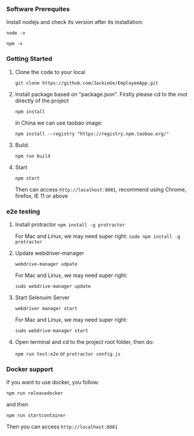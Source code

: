 ### Software Prerequites

Install nodejs and check its version after its installation:

  `node -v`
   
  `npm -v`

### Getting Started
1. Clone the code to your local
   
    `git clone https://github.com/JackieGe/EmployeeApp.git`

2. Install package based on "package.json". Firstly please cd to the root directly of the project

   `npm install`
   
    In China we can use taobao image:
    
    `npm install --registry "https://registry.npm.taobao.org/"`

3. Build.
    
    `npm run build`

4. Start
    
    `npm start`
    
    Then can access `http://localhost:8081`, recommend using Chrome, firefox, IE 11 or above
     
### e2e testing
1. Install protractor 
   `npm install -g protractor`
   
   For Mac and Linux, we may need super right:
   `sudo npm install -g protractor`
   
2. Update webdriver-manager

   `webdrive-manager udpate`
   
   For Mac and Linux, we may need super right:
   
   `sudo webdrive-manager update`
   
3. Start Selenuim Server

   `webdriver manager start`
   
    For Mac and Linux, we may need super right:
      
    `sudo webdrive-manager start`
    
4. Open terminal and cd to the project root folder, then do:
 
   `npm run test:e2e` or `protractor config.js`
   
### Docker support
If you want to use docker, you follow:

`npm run releasedocker`

and then

`npm run startcontainer`

Then you can access `http://localhost:8081`